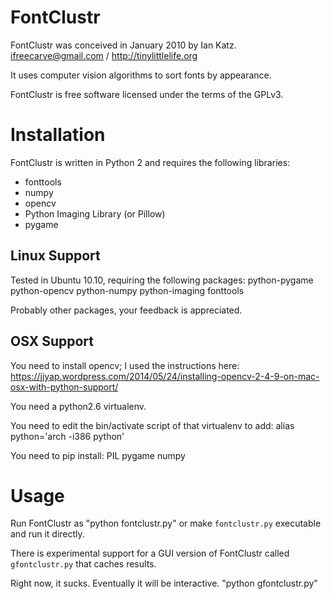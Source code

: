FontClustr
==========

FontClustr was conceived in January 2010 by Ian Katz.
 ifreecarve@gmail.com / http://tinylittlelife.org

It uses computer vision algorithms to sort fonts by appearance.

FontClustr is free software licensed under the terms of the GPLv3.


Installation
============

FontClustr is written in Python 2 and requires the following libraries:

- fonttools
- numpy
- opencv
- Python Imaging Library (or Pillow)
- pygame



Linux Support
-------------

Tested in Ubuntu 10.10, requiring the following packages:
 python-pygame
 python-opencv
 python-numpy
 python-imaging
 fonttools

Probably other packages, your feedback is appreciated.


OSX Support
-----------

You need to install opencv; I used the instructions here:
https://jjyap.wordpress.com/2014/05/24/installing-opencv-2-4-9-on-mac-osx-with-python-support/



You need a python2.6 virtualenv.

You need to edit the bin/activate script of that virtualenv to add:
 alias python='arch -i386 python'

You need to pip install:
 PIL
 pygame
 numpy



Usage
=====

Run FontClustr as "python fontclustr.py" or make `fontclustr.py` executable and run it directly.

There is experimental support for a GUI version of FontClustr called `gfontclustr.py` that caches results.

Right now, it sucks.  Eventually it will be interactive.  "python gfontclustr.py"
